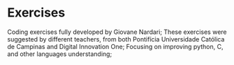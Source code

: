 # Exercises
Coding exercises fully developed by Giovane Nardari;
These exercises were suggested by different teachers, from both Pontifícia Universidade Católica de Campinas and Digital Innovation One;
Focusing on improving python, C, and other languages understanding;
